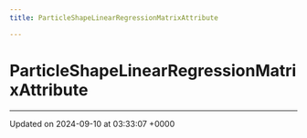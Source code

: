 ```yaml
---
title: ParticleShapeLinearRegressionMatrixAttribute

---
```


# ParticleShapeLinearRegressionMatrixAttribute





-------------------------------

Updated on 2024-09-10 at 03:33:07 +0000